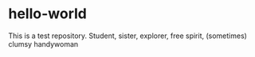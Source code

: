 # hello-world
This is a test repository.
Student, sister, explorer, free spirit, (sometimes) clumsy handywoman
